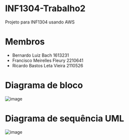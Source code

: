 # INF1304-Trabalho2
Projeto para INF1304 usando AWS

# Membros
- Bernardo Luiz Bach 1613231
- Francisco Meirelles Fleury 2210641
- Ricardo Bastos Leta Vieira 2110526

# Diagrama de bloco 
![image](https://github.com/user-attachments/assets/e3d882c6-baf5-43b8-b47c-dcc39193a4bb)

# Diagrama de sequência UML
![image](https://github.com/user-attachments/assets/3804aec3-72ca-4089-867e-dcee62e4b327)
